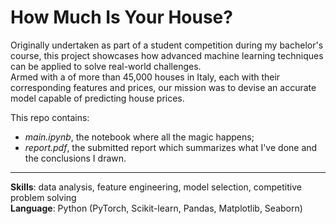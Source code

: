 # How Much Is Your House?  
Originally undertaken as part of a student competition during my bachelor's course, this project showcases how advanced machine learning techniques can be applied to solve real-world challenges.  
Armed with a of more than 45,000 houses in Italy, each with their corresponding features and prices, our mission was to devise an accurate model capable of predicting house prices.  

This repo contains:
- *main.ipynb*, the notebook where all the magic happens;
- *report.pdf*, the submitted report which summarizes what I've done and the conclusions I drawn.
---
**Skills**: data analysis, feature engineering, model selection, competitive problem solving  
**Language**: Python (PyTorch, Scikit-learn, Pandas, Matplotlib, Seaborn)

